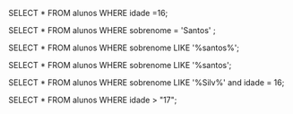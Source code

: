 SELECT * FROM alunos WHERE idade =16;

SELECT * FROM alunos WHERE sobrenome = 'Santos' ;

SELECT * FROM alunos WHERE sobrenome LIKE '%santos%';

SELECT * FROM alunos WHERE sobrenome LIKE '%santos';

SELECT * FROM alunos WHERE sobrenome LIKE '%Silv%' and idade = 16;

SELECT * FROM alunos WHERE idade > "17";
